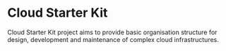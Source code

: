 # Cloud Starter Kit

Cloud Starter Kit project aims to provide basic organisation structure for design, development and maintenance of complex cloud infrastructures.
